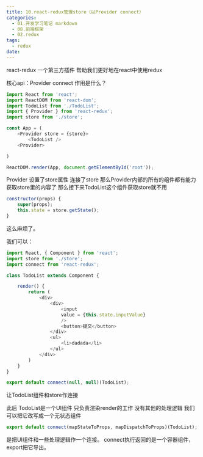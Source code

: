 ```yaml
---
title: 10.react-redux管理store（以Provider connect）
categories:
  - 01.开发学习笔记 markdown
  - 08.前端框架
  - 02.redux
tags:
  - redux
date:
---
```


react-redux 一个第三方插件
帮助我们更好地在react中使用redux


核心api：Provider connect
作用是什么？

```js
import React from 'react';
import ReactDOM from 'react-dom';
import TodoList from './TodoList';
import { Provider } from 'react-redux';
import store from './store';

const App = (
	<Provider store = {store}>
		<TodoList />
	<Provider>

)

ReactDOM.render(App, document.getElementById('root'));
```

Provider 设置了store属性 连接了store 那么Provider内部的所有的组件都有能力获取store里的内容了
那么接下来TodoList这个组件获取store就不用
```js
constructor(props) {
	super(props);
	this.state = store.getState();
}
```
这么麻烦了。

我们可以：

```js
import React, { Component } from 'react';
import store from './store';
import connect from 'react-redux';

class TodoList extends Component {

	render() {
		return (
			<div>
				<div>
					<input
					value = {this.state.inputValue}
					/>
					<button>提交</button>
				</div>
				<ul>
					<li>dadada</li>
				</ul>
			</div>
		)
	}
}

export default connect(null, null)(TodoList);
```

让TodoList组件和store作连接

此后 TodoList是一个UI组件 只负责渲染render的工作 没有其他的处理逻辑
我们可以把它改写成一个无状态组件

```js
export default connect(mapStateToProps, mapDispatchToProps)(TodoList);
```

是把UI组件和一些处理逻辑作一个连接。
connect执行返回的是一个容器组件， export把它导出。


